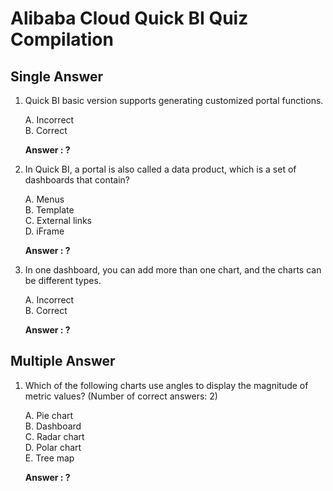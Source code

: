 # Alibaba Cloud Quick BI Quiz Compilation

## Single Answer

1. Quick BI basic version supports generating customized portal functions.

	A. Incorrect  
	B. Correct
	
	**Answer : ?**

2. In Quick BI, a portal is also called a data product, which is a set of dashboards that contain?

	A. Menus  
	B. Template  
	C. External links  
	D. iFrame

	**Answer : ?**

3. In one dashboard, you can add more than one chart, and the charts can be different types.

	A. Incorrect  
	B. Correct

	**Answer : ?**

## Multiple Answer

1. Which of the following charts use angles to display the magnitude of metric values? (Number of correct answers: 2)

	A. Pie chart  
	B. Dashboard  
	C. Radar chart  
	D. Polar chart  
	E. Tree map

	**Answer : ?**